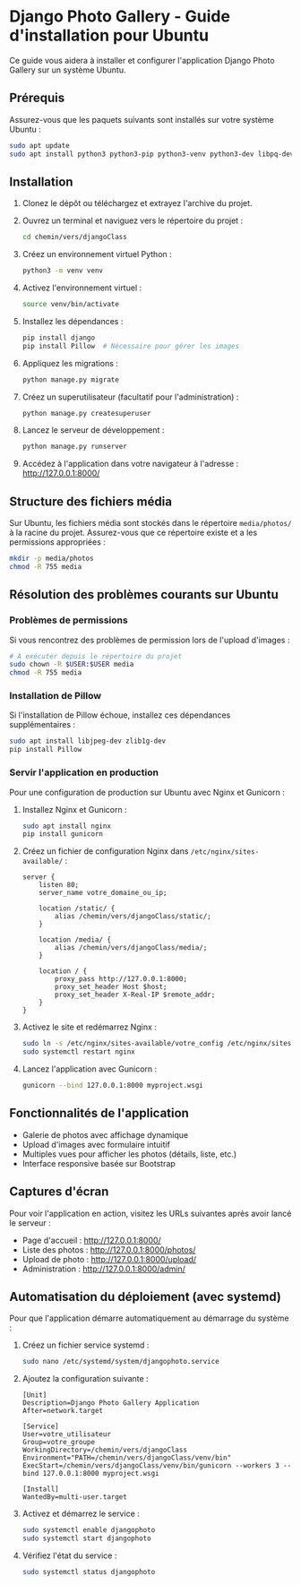 # Django Photo Gallery - Guide d'installation pour Ubuntu

Ce guide vous aidera à installer et configurer l'application Django Photo Gallery sur un système Ubuntu.

## Prérequis

Assurez-vous que les paquets suivants sont installés sur votre système Ubuntu :

```bash
sudo apt update
sudo apt install python3 python3-pip python3-venv python3-dev libpq-dev build-essential
```

## Installation

1. Clonez le dépôt ou téléchargez et extrayez l'archive du projet.

2. Ouvrez un terminal et naviguez vers le répertoire du projet :
   ```bash
   cd chemin/vers/djangoClass
   ```

3. Créez un environnement virtuel Python :
   ```bash
   python3 -m venv venv
   ```

4. Activez l'environnement virtuel :
   ```bash
   source venv/bin/activate
   ```

5. Installez les dépendances :
   ```bash
   pip install django
   pip install Pillow  # Nécessaire pour gérer les images
   ```

6. Appliquez les migrations :
   ```bash
   python manage.py migrate
   ```

7. Créez un superutilisateur (facultatif pour l'administration) :
   ```bash
   python manage.py createsuperuser
   ```

8. Lancez le serveur de développement :
   ```bash
   python manage.py runserver
   ```

9. Accédez à l'application dans votre navigateur à l'adresse : http://127.0.0.1:8000/

## Structure des fichiers média

Sur Ubuntu, les fichiers média sont stockés dans le répertoire `media/photos/` à la racine du projet. Assurez-vous que ce répertoire existe et a les permissions appropriées :

```bash
mkdir -p media/photos
chmod -R 755 media
```

## Résolution des problèmes courants sur Ubuntu

### Problèmes de permissions

Si vous rencontrez des problèmes de permission lors de l'upload d'images :

```bash
# À exécuter depuis le répertoire du projet
sudo chown -R $USER:$USER media
chmod -R 755 media
```

### Installation de Pillow

Si l'installation de Pillow échoue, installez ces dépendances supplémentaires :

```bash
sudo apt install libjpeg-dev zlib1g-dev
pip install Pillow
```

### Servir l'application en production

Pour une configuration de production sur Ubuntu avec Nginx et Gunicorn :

1. Installez Nginx et Gunicorn :
   ```bash
   sudo apt install nginx
   pip install gunicorn
   ```

2. Créez un fichier de configuration Nginx dans `/etc/nginx/sites-available/` :
   ```
   server {
       listen 80;
       server_name votre_domaine_ou_ip;
       
       location /static/ {
           alias /chemin/vers/djangoClass/static/;
       }
       
       location /media/ {
           alias /chemin/vers/djangoClass/media/;
       }
       
       location / {
           proxy_pass http://127.0.0.1:8000;
           proxy_set_header Host $host;
           proxy_set_header X-Real-IP $remote_addr;
       }
   }
   ```

3. Activez le site et redémarrez Nginx :
   ```bash
   sudo ln -s /etc/nginx/sites-available/votre_config /etc/nginx/sites-enabled/
   sudo systemctl restart nginx
   ```

4. Lancez l'application avec Gunicorn :
   ```bash
   gunicorn --bind 127.0.0.1:8000 myproject.wsgi
   ```

## Fonctionnalités de l'application

- Galerie de photos avec affichage dynamique
- Upload d'images avec formulaire intuitif
- Multiples vues pour afficher les photos (détails, liste, etc.)
- Interface responsive basée sur Bootstrap

## Captures d'écran

Pour voir l'application en action, visitez les URLs suivantes après avoir lancé le serveur :

- Page d'accueil : http://127.0.0.1:8000/
- Liste des photos : http://127.0.0.1:8000/photos/
- Upload de photo : http://127.0.0.1:8000/upload/
- Administration : http://127.0.0.1:8000/admin/

## Automatisation du déploiement (avec systemd)

Pour que l'application démarre automatiquement au démarrage du système :

1. Créez un fichier service systemd :
   ```bash
   sudo nano /etc/systemd/system/djangophoto.service
   ```

2. Ajoutez la configuration suivante :
   ```
   [Unit]
   Description=Django Photo Gallery Application
   After=network.target

   [Service]
   User=votre_utilisateur
   Group=votre_groupe
   WorkingDirectory=/chemin/vers/djangoClass
   Environment="PATH=/chemin/vers/djangoClass/venv/bin"
   ExecStart=/chemin/vers/djangoClass/venv/bin/gunicorn --workers 3 --bind 127.0.0.1:8000 myproject.wsgi

   [Install]
   WantedBy=multi-user.target
   ```

3. Activez et démarrez le service :
   ```bash
   sudo systemctl enable djangophoto
   sudo systemctl start djangophoto
   ```

4. Vérifiez l'état du service :
   ```bash
   sudo systemctl status djangophoto
   ``` 